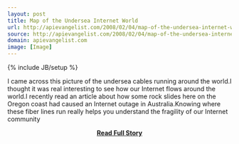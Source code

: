 ```yaml
---
layout: post
title: Map of the Undersea Internet World
url: http://apievangelist.com/2008/02/04/map-of-the-undersea-internet-world/
source: http://apievangelist.com/2008/02/04/map-of-the-undersea-internet-world/
domain: apievangelist.com
image: [Image]
---
```

{% include JB/setup %}<p>I came across this picture of the undersea cables running around the world.I thought it was real interesting to see how our Internet flows around the world.I recently read an article about how some rock slides here on the Oregon coast had caused an Internet outage in Australia.Knowing where these fiber lines run really helps you understand the fragility of our Internet community</p>
<center><p><a href="http://apievangelist.com/2008/02/04/map-of-the-undersea-internet-world/" style='padding:25px; font-sze:18px; font-weight: bold;'>Read Full Story</a></p></center>
